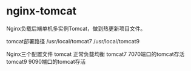 # nginx-tomcat
Nginx负载后端单机多实例Tomcat，做到热更新项目文件。

tomcat部署路径
/usr/local/tomcat7
/usr/local/tomcat9

Nginx三个配置文件
tomcat 		正常负载均衡
tomcat7		7070端口的tomcat存活
tomcat9		9090端口的tomcat存活
